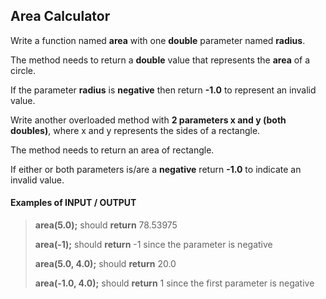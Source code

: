 ## Area Calculator

Write a function named **area** with one **double** parameter named **radius**.

The method needs to return a **double** value that represents the **area** of a circle.

If the parameter **radius** is **negative** then return **-1.0** to represent an invalid value.

Write another overloaded method with **2 parameters x and y (both doubles)**, where x and y represents
the sides of a rectangle.

The method needs to return an area of rectangle.

If either or both parameters is/are a **negative** return **-1.0** to indicate an invalid value.

#### Examples of INPUT / OUTPUT
> **area(5.0);** should **return** 78.53975
> 
> **area(-1);** should **return** -1 since the parameter is negative
> 
>  **area(5.0, 4.0);** should **return** 20.0
> 
>  **area(-1.0, 4.0);** should **return** 1 since the first parameter is negative